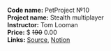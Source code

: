 **Code name:** PetProject №10  
**Project name:** Stealth multiplayer  
**Instructor:** Tom Looman  
**Price:** $ ~~190~~ 0.00  
**Links:**
[Source](https://www.udemy.com/course/unrealengine-cpp/),
[Notion](https://www.notion.so/Unreal-Engine-4-Mastery-Create-Multiplayer-Games-with-C-0bc5bf1b805149dc91d5592ac9f3e77d)